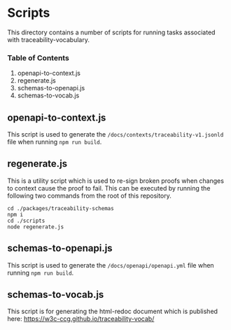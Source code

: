 # Scripts

This directory contains a number of scripts for running tasks associated with
traceability-vocabulary.

### Table of Contents

1. openapi-to-context.js
2. regenerate.js
3. schemas-to-openapi.js
4. schemas-to-vocab.js

## openapi-to-context.js

This script is used to generate the `/docs/contexts/traceability-v1.jsonld` file when running `npm run build`.

## regenerate.js

This is a utility script which is used to re-sign broken proofs when changes to context cause the proof to
fail. This can be executed by running the following two commands from the root of this repository.

```
cd ./packages/traceability-schemas
npm i
cd ./scripts
node regenerate.js
```

## schemas-to-openapi.js

This script is used to generate the `/docs/openapi/openapi.yml` file when running `npm run build`.

## schemas-to-vocab.js

This script is for generating the html-redoc document which is published here: https://w3c-ccg.github.io/traceability-vocab/
